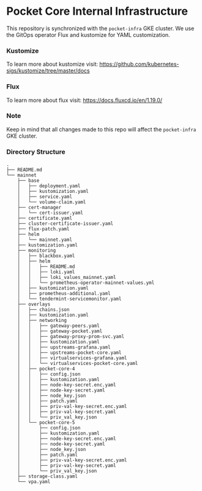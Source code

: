 # Pocket Core Internal Infrastructure


This repository is synchronized with the `pocket-infra` GKE cluster. We use the GitOps operator Flux and kustomize for YAML customization.

### Kustomize
To learn more about kustomize visit: https://github.com/kubernetes-sigs/kustomize/tree/master/docs

### Flux
To learn more about flux visit: https://docs.fluxcd.io/en/1.19.0/

### Note
Keep in mind that all changes made to this repo will affect the `pocket-infra` GKE cluster.

### Directory Structure
``` 
.
├── README.md
└── mainnet
    ├── base
    │   ├── deployment.yaml
    │   ├── kustomization.yaml
    │   ├── service.yaml
    │   └── volume-claim.yaml
    ├── cert-manager
    │   └── cert-issuer.yaml
    ├── certificate.yaml
    ├── cluster-certificate-issuer.yaml
    ├── flux-patch.yaml
    ├── helm
    │   └── mainnet.yaml
    ├── kustomization.yaml
    ├── monitoring
    │   ├── blackbox.yaml
    │   ├── helm
    │   │   ├── README.md
    │   │   ├── loki.yaml
    │   │   ├── loki_values_mainnet.yaml
    │   │   └── prometheus-operator-mainnet-values.yml
    │   ├── kustomization.yaml
    │   ├── prometheus-additional.yaml
    │   └── tendermint-servicemonitor.yaml
    ├── overlays
    │   ├── chains.json
    │   ├── kustomization.yaml
    │   ├── networking
    │   │   ├── gateway-peers.yaml
    │   │   ├── gateway-pocket.yaml
    │   │   ├── gateway-proxy-prom-svc.yaml
    │   │   ├── kustomization.yaml
    │   │   ├── upstreams-grafana.yaml
    │   │   ├── upstreams-pocket-core.yaml
    │   │   ├── virtualservices-grafana.yaml
    │   │   └── virtualservices-pocket-core.yaml
    │   ├── pocket-core-4
    │   │   ├── config.json
    │   │   ├── kustomization.yaml
    │   │   ├── node-key-secret.enc.yaml
    │   │   ├── node-key-secret.yaml
    │   │   ├── node_key.json
    │   │   ├── patch.yaml
    │   │   ├── priv-val-key-secret.enc.yaml
    │   │   ├── priv-val-key-secret.yaml
    │   │   └── priv_val_key.json
    │   └── pocket-core-5
    │       ├── config.json
    │       ├── kustomization.yaml
    │       ├── node-key-secret.enc.yaml
    │       ├── node-key-secret.yaml
    │       ├── node_key.json
    │       ├── patch.yaml
    │       ├── priv-val-key-secret.enc.yaml
    │       ├── priv-val-key-secret.yaml
    │       └── priv_val_key.json
    ├── storage-class.yaml
    └── vpa.yaml